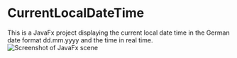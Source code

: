 # CurrentLocalDateTime
This is a JavaFx project displaying the current local date time in the German date format dd.mm.yyyy and the time in real time.
![Screenshot of JavaFx scene](https://user-images.githubusercontent.com/127019014/222969479-fc678496-7b13-4161-bef7-07be2fb3f232.PNG)
